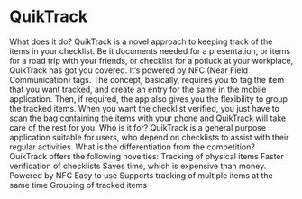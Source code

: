 # QuikTrack
What does it do? QuikTrack is a novel approach to keeping track of the items in your checklist. Be it documents needed for a presentation, or items for a road trip with your friends, or checklist for a potluck at your workplace, QuikTrack has got you covered. It’s powered by NFC (Near Field Communication) tags. The concept, basically, requires you to tag the item that you want tracked, and create an entry for the same in the mobile application. Then, if required, the app also gives you the flexibility to group the tracked items. When you want the checklist verified, you just have to scan the bag containing the items with your phone and QuikTrack will take care of the rest for you. 
Who is it for? QuikTrack is a general purpose application suitable for users, who depend on checklists to assist with their regular activities.
What is the differentiation from the competition? QuikTrack offers the following novelties: Tracking of physical items Faster verification of checklists Saves time, which is expensive than money. Powered by NFC Easy to use Supports tracking of multiple items at the same time Grouping of tracked items
